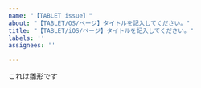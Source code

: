 ```yaml
---
name: "【TABLET issue】"
about: "【TABLET/OS/ページ】タイトルを記入してください。"
title: "【TABLET/iOS/ページ】タイトルを記入してください。"
labels: ''
assignees: ''

---
```


これは雛形です
